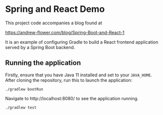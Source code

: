 # Spring and React Demo
This project code accompanies a blog found at 

https://andrew-flower.com/blog/Spring-Boot-and-React-1

It is an example of configuring Gradle to build a React frontend application served by a Spring Boot backend.

## Running the application
Firstly, ensure that you have Java 11 installed and set to your `JAVA_HOME`. 
After cloning the repository, run this to launch the application:
```
./gradlew bootRun
```
Navigate to http://localhost:8080/ to see the application running.
```
./gradlew test
```